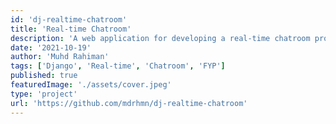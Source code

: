 ```yaml
---
id: 'dj-realtime-chatroom'
title: 'Real-time Chatroom'
description: 'A web application for developing a real-time chatroom prototype using Django Channels and Redis as part of my Final Year Project (FYP).'
date: '2021-10-19'
author: 'Muhd Rahiman'
tags: ['Django', 'Real-time', 'Chatroom', 'FYP']
published: true
featuredImage: './assets/cover.jpeg'
type: 'project'
url: 'https://github.com/mdrhmn/dj-realtime-chatroom'
---
```

